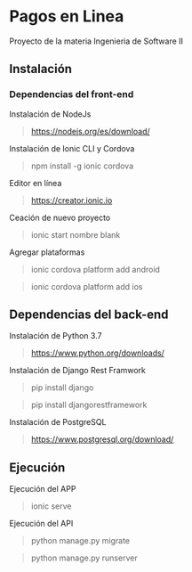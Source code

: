 # Pagos en Linea
Proyecto de la materia Ingenieria de Software II

## Instalación
### Dependencias del front-end
Instalación de NodeJs
> https://nodejs.org/es/download/

Instalación de Ionic CLI y Cordova
> npm install -g ionic cordova

Editor en línea
> https://creator.ionic.io

Ceación de nuevo proyecto
> ionic start nombre blank

Agregar plataformas
> ionic cordova platform add android

> ionic cordova platform add ios

## Dependencias del back-end
Instalación de Python 3.7
> https://www.python.org/downloads/

Instalación de Django Rest Framwork
> pip install django

> pip install djangorestframework

Instalación de PostgreSQL
> https://www.postgresql.org/download/


## Ejecución
Ejecución del APP
> ionic serve

Ejecución del API
> python manage.py migrate

> python manage.py runserver

